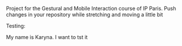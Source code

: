 Project for the Gestural and Mobile Interaction course of IP Paris. Push changes in your repository while stretching and moving a little bit

Testing:

My name is Karyna. I want to tst it